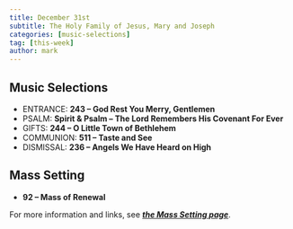```yaml
---
title: December 31st 
subtitle: The Holy Family of Jesus, Mary and Joseph
categories: [music-selections]
tag: [this-week]
author: mark
---
```


## Music Selections

- ENTRANCE: **243 – God Rest You Merry, Gentlemen**
- PSALM: **Spirit & Psalm – The Lord Remembers His Covenant For Ever**
- GIFTS: **244 – O Little Town of Bethlehem**
- COMMUNION: **511 – Taste and See**
- DISMISSAL: **236 – Angels We Have Heard on High**

## Mass Setting

- **92 – Mass of Renewal**

For more information and links, see _**[the Mass Setting page](/mass-setting/)**_.
